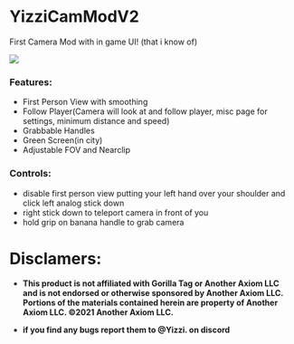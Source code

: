 # YizziCamModV2

First Camera Mod with in game UI! (that i know of)

![](https://github.com/Yizzii/YizziCamModV2/blob/main/cammod.gif)

### Features:
* First Person View with smoothing
* Follow Player(Camera will look at and follow player, misc page for settings, minimum distance and speed)
* Grabbable Handles 
* Green Screen(in city)
* Adjustable FOV and Nearclip

### Controls:
* disable first person view putting your left hand over your shoulder and click left analog stick down
* right stick down to teleport camera in front of you
* hold grip on banana handle to grab camera
 
# Disclamers:
* **This product is not affiliated with Gorilla Tag or Another Axiom LLC and is not endorsed or otherwise sponsored by Another Axiom LLC. Portions of the materials contained herein are property of Another Axiom LLC. ©2021 Another Axiom LLC.**

* **if you find any bugs report them to @Yizzi. on discord**
